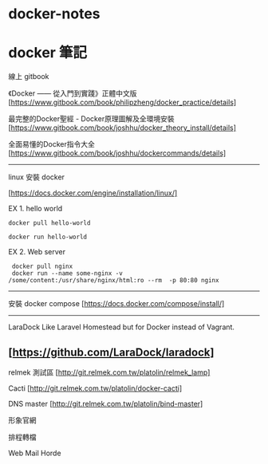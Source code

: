# docker-notes
docker 筆記
===============
線上 gitbook 

《Docker —— 從入門到實踐­》正體中文版
[https://www.gitbook.com/book/philipzheng/docker_practice/details]

最完整的Docker聖經 - Docker原理圖解及全環境安裝
[https://www.gitbook.com/book/joshhu/docker_theory_install/details]

全面易懂的Docker指令大全
[https://www.gitbook.com/book/joshhu/dockercommands/details]


----------------
linux 安裝 docker 

[https://docs.docker.com/engine/installation/linux/]

EX 1. hello world
```
docker pull hello-world

docker run hello-world

```
EX 2. Web server
```
 docker pull nginx
 docker run --name some-nginx -v /some/content:/usr/share/nginx/html:ro --rm  -p 80:80 nginx
```

----------------
安裝 docker compose 
[https://docs.docker.com/compose/install/]

---------------
LaraDock
Like Laravel Homestead but for Docker instead of Vagrant.

[https://github.com/LaraDock/laradock]
---------------

relmek 測試區
[http://git.relmek.com.tw/platolin/relmek_lamp]

Cacti
[http://git.relmek.com.tw/platolin/docker-cacti]

DNS master 
[http://git.relmek.com.tw/platolin/bind-master]

形象官網

排程轉檔

Web Mail Horde

